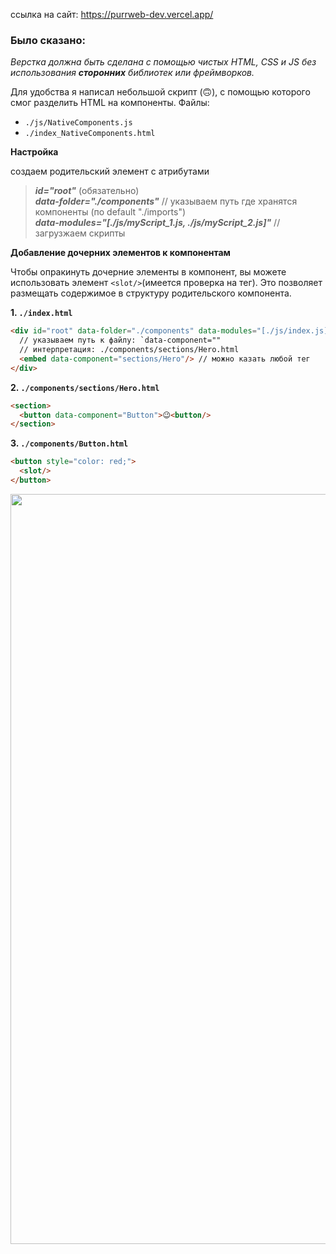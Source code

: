 ссылка на сайт: https://purrweb-dev.vercel.app/
### Было сказано:
*Верстка должна быть сделана с помощью чистых HTML, CSS и JS без использования ***сторонних*** библиотек или фреймворков.*

Для удобства я написал небольшой скрипт (🙃), с помощью которого смог разделить HTML на компоненты. Файлы:

* `./js/NativeComponents.js`
* `./index_NativeComponents.html`

**Настройка**
  
создаем родительский элемент с атрибутами 
> ***id="root"*** (обязательно)\
> ***data-folder="./components"*** // указываем путь где хранятся компоненты (по default "./imports")\
> ***data-modules="[./js/myScript_1.js, ./js/myScript_2.js]"*** // загрузжаем скрипты

**Добавление дочерних элементов к компонентам**

Чтобы опракинуть дочерние элементы в компонент, вы можете использовать элемент `<slot/>`(имеется проверка на тег).  Это позволяет размещать содержимое в структуру родительского компонента.

**1.  `./index.html`**

```html
<div id="root" data-folder="./components" data-modules="[./js/index.js]">
  // указываем путь к файлу: `data-component=""
  // интерпретация: ./components/sections/Hero.html
  <embed data-component="sections/Hero"/> // можно казать любой тег
</div>
```

**2.  `./components/sections/Hero.html`**
```html
<section>
  <button data-component="Button">😉<button/>
</section>
```
**3.  `./components/Button.html`**
```html
<button style="color: red;">
  <slot/>
</button>
```

<img src="https://github.com/user-attachments/assets/0ecff731-2ad8-4460-9a5b-54693451e1d8" width="1200"/>
